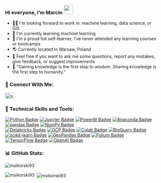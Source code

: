 ### Hi everyone, I’m Marcin <img src='https://raw.githubusercontent.com/MartinHeinz/MartinHeinz/master/wave.gif' width='30px'>

<!--
- I’m interested in: machine learning, data science, AI, and learning new topics :bar_chart: :chart_with_upwards_trend: :microscope: :books:
-->
- :technologist: I'm looking forward to work in: machine learning, data science, or GIS
- :microscope: I'm currently learning machine learning
- :crown: I'm a proud full self-learner, I've never attended any learning courses or bootcamps
- :earth_americas: Currently located in Warsaw, Poland
- :speech_balloon: Feel free if you want to ask me some questions, report any mistakes, give feedback, or suggest improvements
- :money_with_wings: "Gaining knowledge is the first step to wisdom. Sharing knowledge is the first step to humanity."

### :handshake: Connect With Me:
<p align="left">
<a href="https://www.linkedin.com/in/sikorski-marcin" target="blank"><img align="center" src="https://raw.githubusercontent.com/rahuldkjain/github-profile-readme-generator/master/src/images/icons/Social/linked-in-alt.svg" alt="sikorski-marcin" height="20" width="30" /> </a> </p>

### :briefcase: Technical Skills and Tools:
[![Python Badge](https://img.shields.io/badge/-Python-3776AB?style=for-the-badge&labelColor=white&logo=Python&logoColor=3776AB)](#)
[![Jupyter Badge](https://img.shields.io/badge/-Jupyter-F37626?style=for-the-badge&labelColor=white&logo=Jupyter&logoColor=F37626)](#)
[![PowerBI Badge](https://img.shields.io/badge/-PowerBI-F2C811?style=for-the-badge&labelColor=white&logo=powerbi&logoColor=F2C811)](#)
[![Anaconda Badge](https://img.shields.io/badge/-Anaconda-44A833?style=for-the-badge&labelColor=white&logo=Anaconda&logoColor=44A833)](#)
[![pandas Badge](https://img.shields.io/badge/-pandas-150458?style=for-the-badge&labelColor=white&logo=pandas&logoColor=150458)](#)
[![NumPy Badge](https://img.shields.io/badge/-NumPy-013243?style=for-the-badge&labelColor=white&logo=NumPy&logoColor=013243)](#)
<br>
[![Databricks Badge](https://img.shields.io/badge/-Databricks-FF3621?style=for-the-badge&labelColor=white&logo=Databricks&logoColor=FF3621)](#)
[![GCP Badge](https://img.shields.io/badge/-Google_Cloud-4285F4?style=for-the-badge&labelColor=white&logo=google-cloud&logoColor=4285F4)](#)
[![Colab Badge](https://img.shields.io/badge/-Google_Colab-F9AB00?style=for-the-badge&labelColor=white&logo=google-colab&logoColor=F9AB00)](#)
[![BigQuery Badge](https://img.shields.io/badge/-Google_BigQuery-669DF6?style=for-the-badge&labelColor=white&logo=googlebigquery&logoColor=669DF6)](#)
<br>
[![scikit-learn Badge](https://img.shields.io/badge/-scikit--learn-F7931E?style=for-the-badge&labelColor=white&logo=scikit-learn&logoColor=F7931E)](#)
[![GeoPandas Badge](https://img.shields.io/badge/-GeoPandas-139C5A?style=for-the-badge&labelColor=white&logo=GeoPandas&logoColor=139C5A)](#)
[![Folium Badge](https://img.shields.io/badge/-Folium-77B829?style=for-the-badge&labelColor=white&logo=Folium&logoColor=77B829)](#)
[![TensorFlow Badge](https://img.shields.io/badge/-TensorFlow-FF6F00?style=for-the-badge&labelColor=white&logo=TensorFlow&logoColor=FF6F00)](#)
[![OpenAI Badge](https://img.shields.io/badge/-OpenAI-412991?style=for-the-badge&labelColor=white&logo=OpenAI&logoColor=412991)](#)

<!--
[![Keras Badge](https://img.shields.io/badge/-Keras-D00000?style=for-the-badge&labelColor=white&logo=Keras&logoColor=D00000)](#)
[![MySQL Badge](https://img.shields.io/badge/-MySQL-4479A1?style=for-the-badge&labelColor=white&logo=MySQL&logoColor=4479A1)](#)
[![HuggingFace Badge](https://img.shields.io/badge/-HuggingFace-FFD21E?style=for-the-badge&labelColor=white&logo=HuggingFace&logoColor=FFD21E)](#)
-->

<!--
<p align="left"> <a href="https://powerbi.microsoft.com" target="_blank" rel="noreferrer"> <img src="https://github.com/microsoft/PowerBI-Icons/blob/main/SVG/Power-BI.svg" alt="power_bi" width="40" height="40"/> </a>
<a href="https://www.databricks.com" target="_blank" rel="noreferrer"> <img src="https://w7.pngwing.com/pngs/496/62/png-transparent-databricks-logo-thumbnail-tech-companies-thumbnail.png" alt="databricks" width="50" height="40"/> </a>
<a href="https://cloud.google.com" target="_blank" rel="noreferrer"> <img src="https://upload.wikimedia.org/wikipedia/commons/thumb/0/01/Google-cloud-platform.svg/240px-Google-cloud-platform.svg.png" alt="gcp" width="40" height="40"/> </a>
<a href="https://www.microsoft.com/sql-server/sql-server-2022" target="_blank" rel="noreferrer"> <img src="https://upload.wikimedia.org/wikipedia/de/thumb/8/8c/Microsoft_SQL_Server_Logo.svg/296px-Microsoft_SQL_Server_Logo.svg.png" alt="sql_server" width="50" height="40"/> </a>
<a href="https://www.python.org" target="_blank" rel="noreferrer"> <img src="https://raw.githubusercontent.com/devicons/devicon/master/icons/python/python-original.svg" alt="python" width="40" height="40"/> </a>
<a href="https://pandas.pydata.org" target="_blank" rel="noreferrer"> <img src="https://upload.wikimedia.org/wikipedia/commons/2/22/Pandas_mark.svg" alt="pandas" width="40" height="40"/> </a>
<a href="https://numpy.org" target="_blank" rel="noreferrer"> <img src="https://upload.wikimedia.org/wikipedia/commons/thumb/3/31/NumPy_logo_2020.svg/320px-NumPy_logo_2020.svg.png" alt="numpy" width="90" height="40"/> </a>
<a href="https://scikit-learn.org" target="_blank" rel="noreferrer"> <img src="https://upload.wikimedia.org/wikipedia/commons/thumb/0/05/Scikit_learn_logo_small.svg/320px-Scikit_learn_logo_small.svg.png" alt="sklearn" width="80" height="40"/> </a>
<a href="https://matplotlib.org" target="_blank" rel="noreferrer"> <img src="https://upload.wikimedia.org/wikipedia/commons/thumb/8/84/Matplotlib_icon.svg/240px-Matplotlib_icon.svg.png" alt="matplotlib" width="40" height="40"/> </a>
<a href="https://seaborn.pydata.org" target="_blank" rel="noreferrer"> <img src="https://seaborn.pydata.org/_images/logo-mark-lightbg.svg" alt="seaborn" width="40" height="40"/> </a>
<a href="https://www.tensorflow.org" target="_blank" rel="noreferrer"> <img src="https://upload.wikimedia.org/wikipedia/commons/thumb/2/2d/Tensorflow_logo.svg/224px-Tensorflow_logo.svg.png" alt="tensorflow" width="40" height"40"/> </a>
<a href="https://pypi.org/project/folium/" target="_blank" rel="noreferrer"> <img src="https://pypi-camo.freetls.fastly.net/a1cecb3cdad8b27da8b7cd1a6622bc900ef79907/687474703a2f2f6661726d332e737461746963666c69636b722e636f6d2f323836302f383735343636313038315f633430653561323134635f6f2e6a7067" alt="folium" width="40" height"40"/> </a>
<a href="https://geopandas.org" target="_blank" rel="noreferrer"> <img src="https://geopandas.org/en/latest/_images/geopandas_icon.png" alt="geopandas" width="40" height"40"/> </a>
<a href="https://openai.com" target="_blank" rel="noreferrer"> <img src="https://play-lh.googleusercontent.com/8XCwpfWc9YkehwhrhoID6PGhs5SaSJoocS0oTBA8EsGFGLrj32oIYu5UKsIO7wdU1PQZ" alt="openAI" width="40" height"40"/> </a> 
</p>
-->

### :bar_chart: GitHub Stats:
<p align="left"> <img src="https://komarev.com/ghpvc/?username=msikorski93&label=Profile%20views&color=0e75b6&style=flat" alt="msikorski93" /> </p>

<p><img align="left" src="https://github-readme-stats.vercel.app/api/top-langs?username=msikorski93&show_icons=true&locale=en&layout=compact" alt="msikorski93" /> </p>

<p>&nbsp;<img align="center" src="https://github-readme-stats.vercel.app/api?username=msikorski93&show_icons=true&locale=en" alt="msikorski93" /> </p>

<!---
msikorski93/msikorski93 is a ✨ special ✨ repository because its `README.md` (this file) appears on your GitHub profile.
You can click the Preview link to take a look at your changes.
--->

